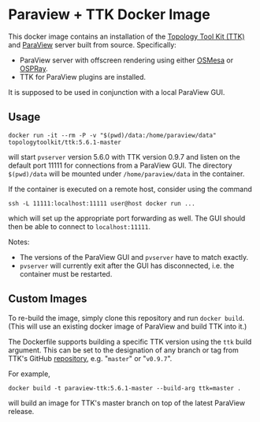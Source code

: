 # Paraview + TTK Docker Image

This docker image contains an installation of the [Topology Tool Kit (TTK)](topology-tool-kit.github.io) and [ParaView](paraview.org) server built from source. Specifically:

- ParaView server with offscreen rendering using either [OSMesa](www.mesa3d.org/osmesa.html) or [OSPRay](ospray.org).
- TTK for ParaView plugins are installed.

It is supposed to be used in conjunction with a local ParaView GUI.

## Usage

```docker run -it --rm -P -v "$(pwd)/data:/home/paraview/data" topologytoolkit/ttk:5.6.1-master```

will start `pvserver` version 5.6.0 with TTK version 0.9.7 and listen on the default port 11111 for connections from a ParaView GUI. The directory `$(pwd)/data` will be mounted under `/home/paraview/data` in the container.

If the container is executed on a remote host, consider using the command
```
ssh -L 11111:localhost:11111 user@host docker run ...
```
which will set up the appropriate port forwarding as well. The GUI should then be able to connect to `localhost:11111`.

Notes:
- The versions of the ParaView GUI and `pvserver` have to match exactly.
- `pvserver` will currently exit after the GUI has disconnected, i.e. the container must be restarted.



## Custom Images

To re-build the image, simply clone this repository and run `docker build`. (This will use an existing docker image of ParaView and build TTK into it.)

The Dockerfile supports building a specific TTK version using the `ttk` build argument. This can be set to the designation of any branch or tag from TTK's GitHub [repository](https://github.com/topology-tool-kit/ttk), e.g. "`master`" or "`v0.9.7`".

For example,
```
docker build -t paraview-ttk:5.6.1-master --build-arg ttk=master .
```
will build an image for TTK's master branch on top of the latest ParaView release.

